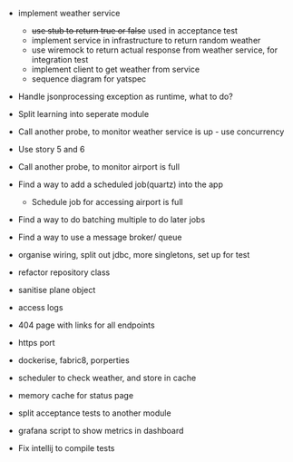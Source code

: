 - implement weather service
    - ~~use stub to return true or false~~ used in acceptance test
    - implement service in infrastructure to return random weather
    - use wiremock to return actual response from weather service, for integration test
    - implement client to get weather from service
    - sequence diagram for yatspec
- Handle jsonprocessing exception as runtime, what to do?
- Split learning into seperate module
- Call another probe, to monitor weather service is up - use concurrency
- Use story 5 and 6
- Call another probe, to monitor airport is full
- Find a way to add a scheduled job(quartz) into the app
    - Schedule job for accessing airport is full
- Find a way to do batching multiple to do later jobs
- Find a way to use a message broker/ queue


- organise wiring, split out jdbc, more singletons, set up for test
- refactor repository class
- sanitise plane object
- access logs
- 404 page with links for all endpoints
- https port
- dockerise, fabric8, porperties
- scheduler to check weather, and store in cache
- memory cache for status page
- split acceptance tests to another module
- grafana script to show metrics in dashboard
- Fix intellij to compile tests

